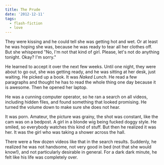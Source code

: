 ```yaml
---
title: The Prude
date: '2012-12-11'
tags:
  - flash-fiction
  - love
---
```


They were kissing and he could tell she was getting hot and wet. Or at least he
was hoping she was, because he was ready to tear all her clothes off. But she
whispered "No, I'm not that kind of girl. Please, let's not do anything tonight.
Okay? I'm sorry."

<!-- truncate -->

He learned to accept it over the next few weeks. Until one night, they were
about to go out, she was getting ready, and he was sitting at her desk, just
waiting. He picked up a book. It was _Naked Lunch_. He read a few paragraphs and
thought he has to read the whole thing one day because it is awesome. Then he
opened her laptop.

He was a cunning computer operator, so he ran a search on all videos, including
hidden files, and found something that looked promising. He turned the volume
down to make sure she does not hear.

It was porn. Amateur, the picture was grainy, the shot was constant, like the
cam was on a bedpost. A girl in a blonde wig being fucked doggy style. He
smiled, so everybody watches this kind of stuff. But then he realized it was
her. It was the girl who was taking a shower across the hall.

There were a few dozen videos like that in the search results. Suddenly, he
realized he was not handsome, not very good in bed (not that she would know!),
and not particularly desirable in general. For a dark dark minute, he felt like
his life was completely over.
